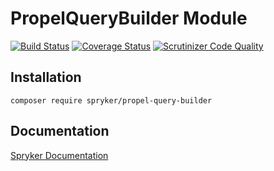 # PropelQueryBuilder Module
[![Build Status](https://travis-ci.org/spryker/PropelQueryBuilder.svg)](https://travis-ci.org/spryker/PropelQueryBuilder)
[![Coverage Status](https://coveralls.io/repos/github/spryker/PropelQueryBuilder/badge.svg)](https://coveralls.io/github/spryker/PropelQueryBuilder)
[![Scrutinizer Code Quality](https://scrutinizer-ci.com/g/spryker/PropelQueryBuilder/badges/quality-score.png?b=master)](https://scrutinizer-ci.com/g/spryker/PropelQueryBuilder/?branch=master)

## Installation

```
composer require spryker/propel-query-builder
```

## Documentation

[Spryker Documentation](https://spryker.github.io)
